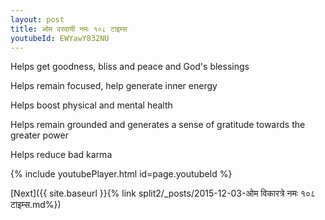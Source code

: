 ```yaml
---
layout: post
title: ओम वरदायी नमः १०८ टाइम्स
youtubeId: EWYawY832NU
---
```

 
 
Helps get goodness, bliss and peace and God's blessings
 
Helps remain focused, help generate inner energy 
 
Helps boost physical and mental health 
 
Helps remain grounded and generates a sense of gratitude towards the greater power 
 
Helps reduce bad karma
 
 
 
 


{% include youtubePlayer.html id=page.youtubeId %}
 
[Next]({{ site.baseurl }}{% link  split2/_posts/2015-12-03-ओम विकारत्रे नमः १०८ टाइम्स.md%})
 
